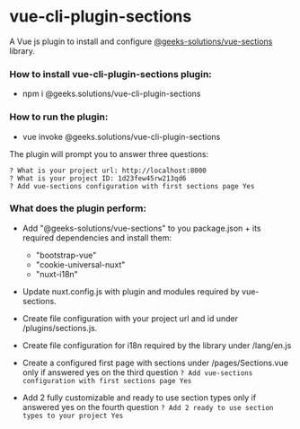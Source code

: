# vue-cli-plugin-sections

A Vue js plugin to install and configure [@geeks-solutions/vue-sections](https://www.npmjs.com/package/@geeks-solutions/vue-sections) library.

### How to install vue-cli-plugin-sections plugin:

 - npm i @geeks.solutions/vue-cli-plugin-sections

### How to run the plugin:

 - vue invoke @geeks.solutions/vue-cli-plugin-sections

The plugin will prompt you to answer three questions:

````
? What is your project url: http://localhost:8000
? What is your project ID: 1d23few45rw213qd6
? Add vue-sections configuration with first sections page Yes
````

### What does the plugin perform:

 * Add "@geeks-solutions/vue-sections" to you package.json + its required dependencies and install them:
    - "bootstrap-vue"
    - "cookie-universal-nuxt"
    - "nuxt-i18n"

 * Update nuxt.config.js with plugin and modules required by vue-sections.

 * Create file configuration with your project url and id under /plugins/sections.js.

 * Create file configuration for i18n required by the library under /lang/en.js

 * Create a configured first page with sections under /pages/Sections.vue only if answered yes on the third question
``? Add vue-sections configuration with first sections page Yes``

 * Add 2 fully customizable and ready to use section types only if answered yes on the fourth question
``? Add 2 ready to use section types to your project Yes``

